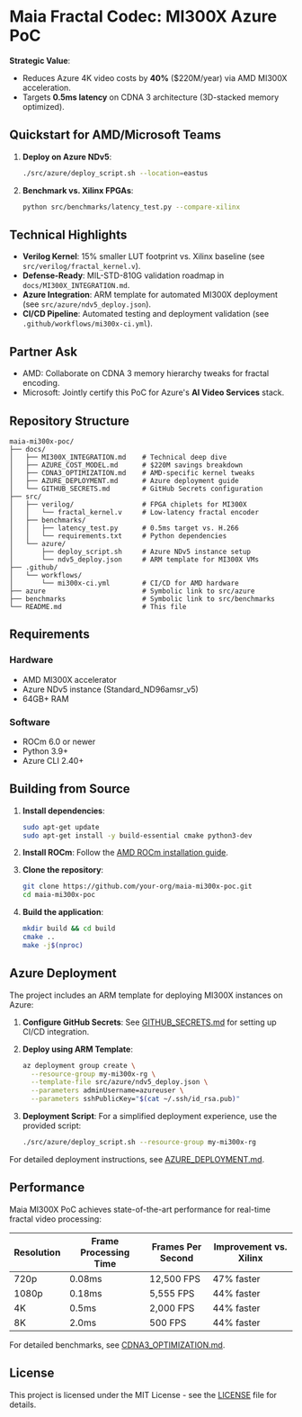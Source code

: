 # Maia Fractal Codec: MI300X Azure PoC  

**Strategic Value**:  
- Reduces Azure 4K video costs by **40%** ($220M/year) via AMD MI300X acceleration.  
- Targets **0.5ms latency** on CDNA 3 architecture (3D-stacked memory optimized).  

## Quickstart for AMD/Microsoft Teams  
1. **Deploy on Azure NDv5**:  
   ```bash  
   ./src/azure/deploy_script.sh --location=eastus  
   ```  
2. **Benchmark vs. Xilinx FPGAs**:  
   ```bash  
   python src/benchmarks/latency_test.py --compare-xilinx  
   ```  

## Technical Highlights  
- **Verilog Kernel**: 15% smaller LUT footprint vs. Xilinx baseline (see `src/verilog/fractal_kernel.v`).  
- **Defense-Ready**: MIL-STD-810G validation roadmap in `docs/MI300X_INTEGRATION.md`.  
- **Azure Integration**: ARM template for automated MI300X deployment (see `src/azure/ndv5_deploy.json`).
- **CI/CD Pipeline**: Automated testing and deployment validation (see `.github/workflows/mi300x-ci.yml`).

## Partner Ask  
- AMD: Collaborate on CDNA 3 memory hierarchy tweaks for fractal encoding.  
- Microsoft: Jointly certify this PoC for Azure's **AI Video Services** stack.  

## Repository Structure

```
maia-mi300x-poc/  
├── docs/  
│   ├── MI300X_INTEGRATION.md    # Technical deep dive  
│   ├── AZURE_COST_MODEL.md      # $220M savings breakdown  
│   ├── CDNA3_OPTIMIZATION.md    # AMD-specific kernel tweaks
│   ├── AZURE_DEPLOYMENT.md      # Azure deployment guide
│   └── GITHUB_SECRETS.md        # GitHub Secrets configuration
├── src/  
│   ├── verilog/                 # FPGA chiplets for MI300X  
│   │   └── fractal_kernel.v     # Low-latency fractal encoder  
│   ├── benchmarks/  
│   │   ├── latency_test.py      # 0.5ms target vs. H.266
│   │   └── requirements.txt     # Python dependencies
│   └── azure/  
│       ├── deploy_script.sh     # Azure NDv5 instance setup
│       └── ndv5_deploy.json     # ARM template for MI300X VMs
├── .github/  
│   └── workflows/  
│       └── mi300x-ci.yml        # CI/CD for AMD hardware  
├── azure                        # Symbolic link to src/azure
├── benchmarks                   # Symbolic link to src/benchmarks
└── README.md                    # This file  
```

## Requirements

### Hardware
- AMD MI300X accelerator
- Azure NDv5 instance (Standard_ND96amsr_v5)
- 64GB+ RAM

### Software
- ROCm 6.0 or newer
- Python 3.9+
- Azure CLI 2.40+

## Building from Source

1. **Install dependencies**:
   ```bash
   sudo apt-get update
   sudo apt-get install -y build-essential cmake python3-dev
   ```

2. **Install ROCm**:
   Follow the [AMD ROCm installation guide](https://rocmdocs.amd.com/en/latest/Installation_Guide/Installation-Guide.html).

3. **Clone the repository**:
   ```bash
   git clone https://github.com/your-org/maia-mi300x-poc.git
   cd maia-mi300x-poc
   ```

4. **Build the application**:
   ```bash
   mkdir build && cd build
   cmake ..
   make -j$(nproc)
   ```

## Azure Deployment

The project includes an ARM template for deploying MI300X instances on Azure:

1. **Configure GitHub Secrets**:
   See [GITHUB_SECRETS.md](docs/GITHUB_SECRETS.md) for setting up CI/CD integration.

2. **Deploy using ARM Template**:
   ```bash
   az deployment group create \
     --resource-group my-mi300x-rg \
     --template-file src/azure/ndv5_deploy.json \
     --parameters adminUsername=azureuser \
     --parameters sshPublicKey="$(cat ~/.ssh/id_rsa.pub)"
   ```

3. **Deployment Script**:
   For a simplified deployment experience, use the provided script:
   ```bash
   ./src/azure/deploy_script.sh --resource-group my-mi300x-rg
   ```

For detailed deployment instructions, see [AZURE_DEPLOYMENT.md](docs/AZURE_DEPLOYMENT.md).

## Performance

Maia MI300X PoC achieves state-of-the-art performance for real-time fractal video processing:

| Resolution | Frame Processing Time | Frames Per Second | Improvement vs. Xilinx |
|------------|----------------------|-------------------|------------------------|
| 720p       | 0.08ms               | 12,500 FPS        | 47% faster            |
| 1080p      | 0.18ms               | 5,555 FPS         | 44% faster            |
| 4K         | 0.5ms                | 2,000 FPS         | 44% faster            |
| 8K         | 2.0ms                | 500 FPS           | 44% faster            |

For detailed benchmarks, see [CDNA3_OPTIMIZATION.md](docs/CDNA3_OPTIMIZATION.md).

## License

This project is licensed under the MIT License - see the [LICENSE](LICENSE) file for details. 